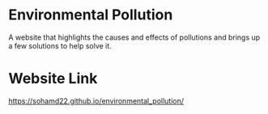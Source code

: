 # Environmental Pollution
A website that highlights the causes and effects of pollutions and brings up a few solutions to help solve it.

# Website Link
https://sohamd22.github.io/environmental_pollution/
